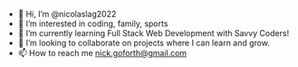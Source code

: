 - 👋 Hi, I’m @nicolaslag2022
- 👀 I’m interested in coding, family, sports
- 🌱 I’m currently learning Full Stack Web Development with Savvy Coders!
- 💞️ I’m looking to collaborate on projects where I can learn and grow. 
- 📫 How to reach me nick.goforth@gmail.com

<!---
nicolaslag2022/nicolaslag2022 is a ✨ special ✨ repository because its `README.md` (this file) appears on your GitHub profile.
You can click the Preview link to take a look at your changes.
--->
